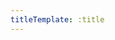 ```yaml
---
titleTemplate: :title
---
```


<script setup>
import { data as posts } from '../.vitepress/theme/components/posts.data.mjs'

const tagSet = new Set() // タグを格納するためのセット

posts.forEach((data) => {
  // tags:がある場合は配列からセットに格納していく
  if (data.frontmatter && data.frontmatter.tags && Array.isArray(data.frontmatter.tags)) {
    data.frontmatter.tags.forEach((tag) => tagSet.add(tag))
  }
})
</script>

<style scoped>
.post-card-container {
  display: flex;
  flex-wrap: wrap;
  box-sizing: border-box;
  margin: 0 auto;
}

.post-card {
  width: calc(33.33% - 32px);
  border: 1px solid #ccc;
  border-radius: 8px;
  padding: 16px;
  margin: 16px;
  text-align: center;
  box-sizing: border-box;
  text-decoration: none;
  display: flex;
  flex-direction: column;
}

.thumbnail {
  max-width: 100%;
  height: auto;
  border-radius: 4px;
  mix-blend-mode: normal;
  transition: .5s; 
}

.thumbnail:hover {
  mix-blend-mode: var(--mix-brend-mode);
}

.post-title {
  margin: 0;
  padding: 0;
  margin-top: 8px;
  font-size: 16px;
  border: none;
}

@media (max-width: 767px) {
  .post-card-container {
    flex-direction: column;
    align-items: stretch;
  }

  .post-card {
    width: 90%;
  }
}
</style>


<div class="post-card-container">
<template v-for="post of posts">
    <a :href=post.url class="post-card">
      <img :src="post.frontmatter.image" alt="Post Thumbnail" class="thumbnail" width="2688" height="1536" loading="lazy" />
      <h2 class="post-title">{{ post.frontmatter.title }}</h2>
    </a>
</template>
</div>
